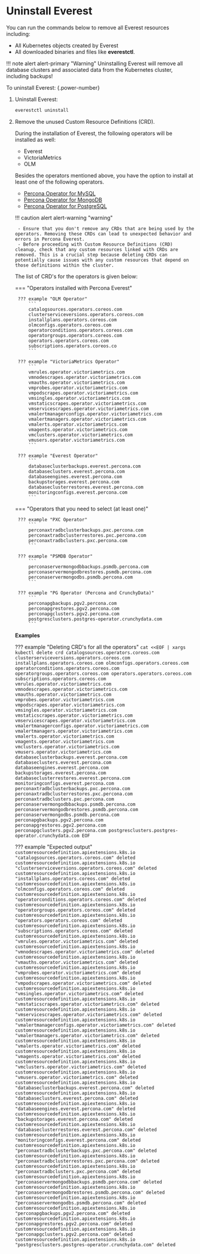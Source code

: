 # Uninstall Everest

You can run the commands below to remove all Everest resources including:

- All Kubernetes objects created by Everest
- All downloaded binaries and files like **everestctl**.

!!! note alert alert-primary "Warning"
    Uninstalling Everest will remove all database clusters and associated data from the Kubernetes cluster, including backups!


To uninstall Everest:
{.power-number}


1. Uninstall Everest:

    ```sh
    everestctl uninstall
    ```

2. Remove the unused Custom Resource Definitions (CRD).


    During the installation of Everest, the following operators will be installed as well:
    
    - Everest
    - VictoriaMetrics
    - OLM

    Besides the operators mentioned above, you have the option to install at least one of the following operators.
    
    - [Percona Operator for MySQL](https://docs.percona.com/percona-operator-for-mysql/pxc/index.html)
    - [Percona Operator for MongoDB](https://docs.percona.com/percona-operator-for-mongodb/index.html)
    - [Percona Operator for PostgreSQL](https://docs.percona.com/percona-operator-for-postgresql/2.0/index.html)

    !!! caution alert alert-warning "warning"

        - Ensure that you don't remove any CRDs that are being used by the operators. Removing these CRDs can lead to unexpected behavior and errors in Percona Everest.
        - Before proceeding with Custom Resource Definitions (CRD) cleanup, check that any custom resources linked with CRDs are removed. This is a crucial step because deleting CRDs can potentially cause issues with any custom resources that depend on those definitions within the cluster.

    The list of CRD's for the operators is given below:

    === "Operators installed with Percona Everest"

        ??? example "OLM Operator"
            ```
            catalogsources.operators.coreos.com
            clusterserviceversions.operators.coreos.com
            installplans.operators.coreos.com
            olmconfigs.operators.coreos.com
            operatorconditions.operators.coreos.com
            operatorgroups.operators.coreos.com
            operators.operators.coreos.com
            subscriptions.operators.coreos.co
            ```

        ??? example "VictoriaMetrics Operator"
            ```
            vmrules.operator.victoriametrics.com
            vmnodescrapes.operator.victoriametrics.com
            vmauths.operator.victoriametrics.com
            vmprobes.operator.victoriametrics.com
            vmpodscrapes.operator.victoriametrics.com
            vmsingles.operator.victoriametrics.com
            vmstaticscrapes.operator.victoriametrics.com
            vmservicescrapes.operator.victoriametrics.com
            vmalertmanagerconfigs.operator.victoriametrics.com
            vmalertmanagers.operator.victoriametrics.com
            vmalerts.operator.victoriametrics.com
            vmagents.operator.victoriametrics.com
            vmclusters.operator.victoriametrics.com
            vmusers.operator.victoriametrics.com
            ```

        ??? example "Everest Operator"
            ```
            databaseclusterbackups.everest.percona.com
            databaseclusters.everest.percona.com
            databaseengines.everest.percona.com
            backupstorages.everest.percona.com
            databaseclusterrestores.everest.percona.com
            monitoringconfigs.everest.percona.com
            ```

    === "Operators that you need to select (at least one)"
    
        ??? example "PXC Operator"
            ```
            perconaxtradbclusterbackups.pxc.percona.com
            perconaxtradbclusterrestores.pxc.percona.com
            perconaxtradbclusters.pxc.percona.com
            ```

        ??? example "PSMDB Operator"
            ```
            perconaservermongodbbackups.psmdb.percona.com
            perconaservermongodbrestores.psmdb.percona.com
            perconaservermongodbs.psmdb.percona.com
            ```
        
        ??? example "PG Operator (Percona and CrunchyData)"
            ```
            perconapgbackups.pgv2.percona.com
            perconapgrestores.pgv2.percona.com
            perconapgclusters.pgv2.percona.com
            postgresclusters.postgres-operator.crunchydata.com
            ```
        
    **Examples**

    ??? example "Deleting CRD's for all the operators"
        ```
        cat <<EOF | xargs kubectl delete crd
        catalogsources.operators.coreos.com
        clusterserviceversions.operators.coreos.com
        installplans.operators.coreos.com
        olmconfigs.operators.coreos.com
        operatorconditions.operators.coreos.com
        operatorgroups.operators.coreos.com
        operators.operators.coreos.com
        subscriptions.operators.coreos.com
        vmrules.operator.victoriametrics.com
        vmnodescrapes.operator.victoriametrics.com
        vmauths.operator.victoriametrics.com
        vmprobes.operator.victoriametrics.com
        vmpodscrapes.operator.victoriametrics.com
        vmsingles.operator.victoriametrics.com
        vmstaticscrapes.operator.victoriametrics.com
        vmservicescrapes.operator.victoriametrics.com
        vmalertmanagerconfigs.operator.victoriametrics.com
        vmalertmanagers.operator.victoriametrics.com
        vmalerts.operator.victoriametrics.com
        vmagents.operator.victoriametrics.com
        vmclusters.operator.victoriametrics.com
        vmusers.operator.victoriametrics.com
        databaseclusterbackups.everest.percona.com
        databaseclusters.everest.percona.com
        databaseengines.everest.percona.com
        backupstorages.everest.percona.com
        databaseclusterrestores.everest.percona.com
        monitoringconfigs.everest.percona.com
        perconaxtradbclusterbackups.pxc.percona.com
        perconaxtradbclusterrestores.pxc.percona.com
        perconaxtradbclusters.pxc.percona.com
        perconaservermongodbbackups.psmdb.percona.com
        perconaservermongodbrestores.psmdb.percona.com
        perconaservermongodbs.psmdb.percona.com
        perconapgbackups.pgv2.percona.com
        perconapgrestores.pgv2.percona.com
        perconapgclusters.pgv2.percona.com
        postgresclusters.postgres-operator.crunchydata.com
        EOF
        ```

    ??? example "Expected output"
        ```
        customresourcedefinition.apiextensions.k8s.io "catalogsources.operators.coreos.com" deleted
        customresourcedefinition.apiextensions.k8s.io "clusterserviceversions.operators.coreos.com" deleted
        customresourcedefinition.apiextensions.k8s.io "installplans.operators.coreos.com" deleted
        customresourcedefinition.apiextensions.k8s.io "olmconfigs.operators.coreos.com" deleted
        customresourcedefinition.apiextensions.k8s.io "operatorconditions.operators.coreos.com" deleted
        customresourcedefinition.apiextensions.k8s.io "operatorgroups.operators.coreos.com" deleted
        customresourcedefinition.apiextensions.k8s.io "operators.operators.coreos.com" deleted
        customresourcedefinition.apiextensions.k8s.io "subscriptions.operators.coreos.com" deleted
        customresourcedefinition.apiextensions.k8s.io "vmrules.operator.victoriametrics.com" deleted
        customresourcedefinition.apiextensions.k8s.io "vmnodescrapes.operator.victoriametrics.com" deleted
        customresourcedefinition.apiextensions.k8s.io "vmauths.operator.victoriametrics.com" deleted
        customresourcedefinition.apiextensions.k8s.io "vmprobes.operator.victoriametrics.com" deleted
        customresourcedefinition.apiextensions.k8s.io "vmpodscrapes.operator.victoriametrics.com" deleted
        customresourcedefinition.apiextensions.k8s.io "vmsingles.operator.victoriametrics.com" deleted
        customresourcedefinition.apiextensions.k8s.io "vmstaticscrapes.operator.victoriametrics.com" deleted
        customresourcedefinition.apiextensions.k8s.io "vmservicescrapes.operator.victoriametrics.com" deleted
        customresourcedefinition.apiextensions.k8s.io "vmalertmanagerconfigs.operator.victoriametrics.com" deleted
        customresourcedefinition.apiextensions.k8s.io "vmalertmanagers.operator.victoriametrics.com" deleted
        customresourcedefinition.apiextensions.k8s.io "vmalerts.operator.victoriametrics.com" deleted
        customresourcedefinition.apiextensions.k8s.io "vmagents.operator.victoriametrics.com" deleted
        customresourcedefinition.apiextensions.k8s.io "vmclusters.operator.victoriametrics.com" deleted
        customresourcedefinition.apiextensions.k8s.io "vmusers.operator.victoriametrics.com" deleted
        customresourcedefinition.apiextensions.k8s.io "databaseclusterbackups.everest.percona.com" deleted
        customresourcedefinition.apiextensions.k8s.io "databaseclusters.everest.percona.com" deleted
        customresourcedefinition.apiextensions.k8s.io "databaseengines.everest.percona.com" deleted
        customresourcedefinition.apiextensions.k8s.io "backupstorages.everest.percona.com" deleted
        customresourcedefinition.apiextensions.k8s.io "databaseclusterrestores.everest.percona.com" deleted
        customresourcedefinition.apiextensions.k8s.io "monitoringconfigs.everest.percona.com" deleted
        customresourcedefinition.apiextensions.k8s.io "perconaxtradbclusterbackups.pxc.percona.com" deleted
        customresourcedefinition.apiextensions.k8s.io "perconaxtradbclusterrestores.pxc.percona.com" deleted
        customresourcedefinition.apiextensions.k8s.io "perconaxtradbclusters.pxc.percona.com" deleted
        customresourcedefinition.apiextensions.k8s.io "perconaservermongodbbackups.psmdb.percona.com" deleted
        customresourcedefinition.apiextensions.k8s.io "perconaservermongodbrestores.psmdb.percona.com" deleted
        customresourcedefinition.apiextensions.k8s.io "perconaservermongodbs.psmdb.percona.com" deleted
        customresourcedefinition.apiextensions.k8s.io "perconapgbackups.pgv2.percona.com" deleted
        customresourcedefinition.apiextensions.k8s.io "perconapgrestores.pgv2.percona.com" deleted
        customresourcedefinition.apiextensions.k8s.io "perconapgclusters.pgv2.percona.com" deleted
        customresourcedefinition.apiextensions.k8s.io "postgresclusters.postgres-operator.crunchydata.com" deleted
        ```







